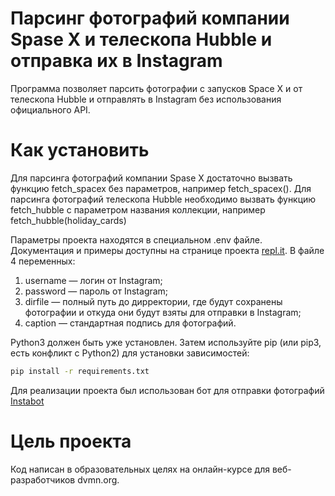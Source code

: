 
# Парсинг фотографий компании Spase X и телескопа Hubble и отправка их в Instagram

Программа позволяет парсить фотографии с запусков Space X и от телескопа Hubble и отправлять в Instagram без использования официального API.

# Как установить

Для парсинга фотографий компании Spase X достаточно вызвать функцию fetch_spacex без параметров, например fetch_spacex(). 
Для парсинга фотографий телескопа Hubble необходимо вызвать функцию fetch_hubble с параметром названия коллекции, например fetch_hubble(holiday_cards)

Параметры проекта находятся в специальном .env файле. Документация и примеры доступны на странице проекта [repl.it](https://repl.it/site/docs/repls/secret-keys).
В файле 4 переменных:
1) username — логин от Instagram;
2) password — пароль от Instagram;
3) dirfile — полный путь до дирректории, где будут сохранены фотографии и откуда они будут взяты для отправки в Instagram;
4) caption — стандартная подпись для фотографий.

Python3 должен быть уже установлен. Затем используйте pip (или pip3, есть конфликт с Python2) для установки зависимостей:
```sh
pip install -r requirements.txt
```
Для реализации проекта был использован бот для отправки фотографий [Instabot](https://github.com/instagrambot) 


# Цель проекта

Код написан в образовательных целях на онлайн-курсе для веб-разработчиков dvmn.org.

